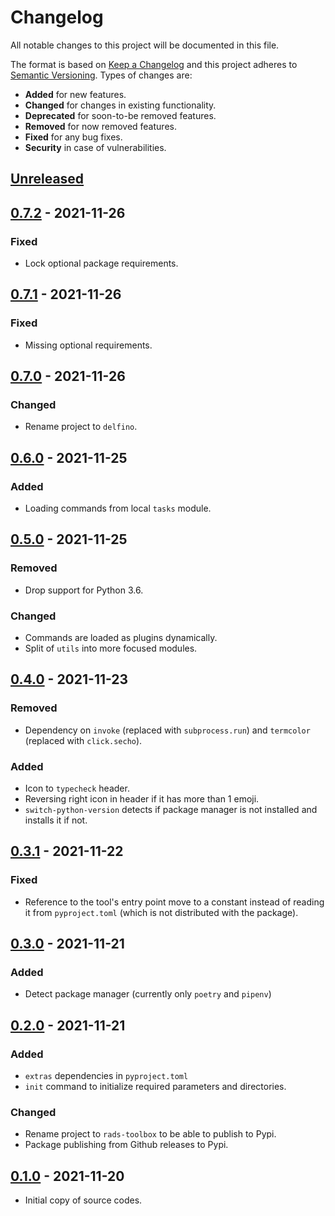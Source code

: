 # Changelog
All notable changes to this project will be documented in this file.

The format is based on [Keep a Changelog](http://keepachangelog.com/en/1.0.0/)
and this project adheres to [Semantic Versioning](http://semver.org/spec/v2.0.0.html).
Types of changes are:

- **Added** for new features.
- **Changed** for changes in existing functionality.
- **Deprecated** for soon-to-be removed features.
- **Removed** for now removed features.
- **Fixed** for any bug fixes.
- **Security** in case of vulnerabilities.

## [Unreleased]

## [0.7.2] - 2021-11-26

### Fixed

- Lock optional package requirements.

## [0.7.1] - 2021-11-26

### Fixed

- Missing optional requirements.

## [0.7.0] - 2021-11-26

### Changed

- Rename project to `delfino`.

## [0.6.0] - 2021-11-25

### Added

- Loading commands from local `tasks` module.

## [0.5.0] - 2021-11-25

### Removed

- Drop support for Python 3.6.

### Changed

- Commands are loaded as plugins dynamically.
- Split of `utils` into more focused modules.

## [0.4.0] - 2021-11-23

### Removed

- Dependency on `invoke` (replaced with `subprocess.run`) and `termcolor` (replaced with `click.secho`).

### Added

- Icon to `typecheck` header.
- Reversing right icon in header if it has more than 1 emoji.
- `switch-python-version` detects if package manager is not installed and installs it if not.

## [0.3.1] - 2021-11-22

### Fixed

- Reference to the tool's entry point move to a constant instead of reading it from `pyproject.toml` (which is not distributed with the package).

## [0.3.0] - 2021-11-21

### Added

- Detect package manager (currently only `poetry` and `pipenv`)

## [0.2.0] - 2021-11-21

### Added

- `extras` dependencies in `pyproject.toml`
- `init` command to initialize required parameters and directories.

### Changed

- Rename project to `rads-toolbox` to be able to publish to Pypi.
- Package publishing from Github releases to Pypi.

## [0.1.0] - 2021-11-20

- Initial copy of source codes.

[Unreleased]: https://github.com/radeklat/settings-doc/compare/0.7.2...HEAD
[0.7.2]: https://github.com/radeklat/settings-doc/compare/0.7.1...0.7.2
[0.7.1]: https://github.com/radeklat/settings-doc/compare/0.7.0...0.7.1
[0.7.0]: https://github.com/radeklat/settings-doc/compare/0.6.0...0.7.0
[0.6.0]: https://github.com/radeklat/settings-doc/compare/0.5.0...0.6.0
[0.5.0]: https://github.com/radeklat/settings-doc/compare/0.4.0...0.5.0
[0.4.0]: https://github.com/radeklat/settings-doc/compare/0.3.1...0.4.0
[0.3.1]: https://github.com/radeklat/settings-doc/compare/0.3.0...0.3.1
[0.3.0]: https://github.com/radeklat/settings-doc/compare/0.2.0...0.3.0
[0.2.0]: https://github.com/radeklat/settings-doc/compare/0.1.0...0.2.0
[0.1.0]: https://github.com/radeklat/settings-doc/compare/initial...0.1.0